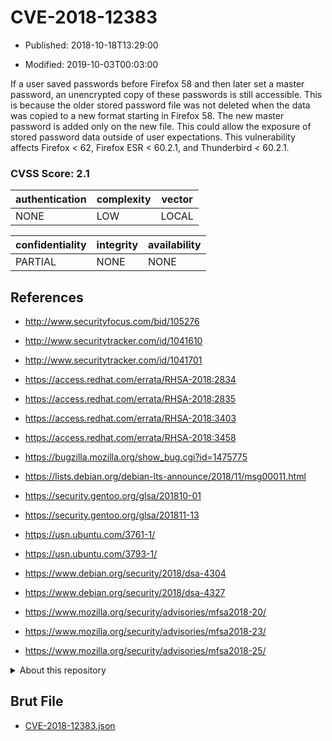 # CVE-2018-12383

- Published: 2018-10-18T13:29:00

- Modified: 2019-10-03T00:03:00

If a user saved passwords before Firefox 58 and then later set a master password, an unencrypted copy of these passwords is still accessible. This is because the older stored password file was not deleted when the data was copied to a new format starting in Firefox 58. The new master password is added only on the new file. This could allow the exposure of stored password data outside of user expectations. This vulnerability affects Firefox < 62, Firefox ESR < 60.2.1, and Thunderbird < 60.2.1.

### CVSS Score: **2.1**

| authentication | complexity | vector |
| --- | --- | --- |
| NONE | LOW | LOCAL |

| confidentiality | integrity | availability |
| --- | --- | --- |
| PARTIAL | NONE | NONE |

## References

* http://www.securityfocus.com/bid/105276

* http://www.securitytracker.com/id/1041610

* http://www.securitytracker.com/id/1041701

* https://access.redhat.com/errata/RHSA-2018:2834

* https://access.redhat.com/errata/RHSA-2018:2835

* https://access.redhat.com/errata/RHSA-2018:3403

* https://access.redhat.com/errata/RHSA-2018:3458

* https://bugzilla.mozilla.org/show_bug.cgi?id=1475775

* https://lists.debian.org/debian-lts-announce/2018/11/msg00011.html

* https://security.gentoo.org/glsa/201810-01

* https://security.gentoo.org/glsa/201811-13

* https://usn.ubuntu.com/3761-1/

* https://usn.ubuntu.com/3793-1/

* https://www.debian.org/security/2018/dsa-4304

* https://www.debian.org/security/2018/dsa-4327

* https://www.mozilla.org/security/advisories/mfsa2018-20/

* https://www.mozilla.org/security/advisories/mfsa2018-23/

* https://www.mozilla.org/security/advisories/mfsa2018-25/

<details>
<summary>About this repository</summary> 

  This repository is part of the project [Live Hack CVE](https://github.com/Live-Hack-CVE). Main website can be found [www.live-hack.org](https://www.live-hack.org) 
  
  Made by [Sn0wAlice](https://github.com/Sn0wAlice) for the people that care about security and need to have a feed of the latest CVEs. Hope you enjoy it, don't forget to star the repo and follow me on [Twitter](https://twitter.com/Sn0wAlice) and [Github](https://github.com/Sn0wAlice). And that is my [personnal website](https://www.alice-snow.me/)

  - [Home Page](https://github.com/Live-Hack-CVE)
  - [Framework](https://github.com/Live-Hack-CVE/cve-framework)
  - [CVE database](https://github.com/Live-Hack-CVE/full_database)
  - [Changelog](https://github.com/Live-Hack-CVE/Changelog)
</details>

## Brut File

* [CVE-2018-12383.json](https://raw.githubusercontent.com/Live-Hack-CVE/full_database/main/cves/2018/CVE-2018-12383.json)

